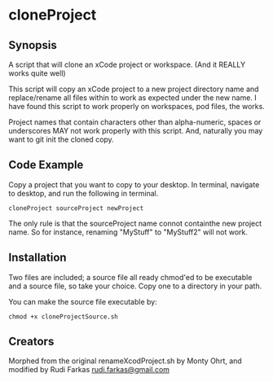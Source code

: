 # cloneProject

## Synopsis

A script that will clone an xCode project or workspace. (And it REALLY works quite well)

This script will copy an xCode project to a new project directory name
and replace/rename all files within to work as expected under the new name.  I have found this script to work properly on workspaces, pod files, the works.

Project names that contain characters other than alpha-numeric, spaces or
underscores MAY not work properly with this script.  And, naturally you may want to git init the cloned copy.


## Code Example

Copy a project that you want to copy to your desktop. In terminal, navigate to desktop, and run the following in terminal.

    cloneProject sourceProject newProject
    
The only rule is that the sourceProject name connot containthe new project name.  So for instance, renaming "MyStuff" to "MyStuff2" will not work.  
    


## Installation

Two files are included; a source file all ready chmod'ed to be executable and a source file, so take your choice. Copy one to a directory in your path.

You can make the source file executable by:


    chmod +x cloneProjectSource.sh


## Creators

Morphed from the original renameXcodProject.sh by Monty Ohrt, and modified by Rudi Farkas <rudi.farkas@gmail.com>


